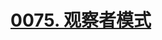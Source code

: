 # [0075. 观察者模式](https://github.com/Tdahuyou/TNotes.html-css-js/tree/main/notes/0075.%20%E8%A7%82%E5%AF%9F%E8%80%85%E6%A8%A1%E5%BC%8F)
